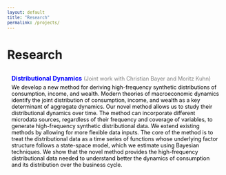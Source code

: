 ```yaml
---
layout: default
title: "Research"
permalink: /projects/
---
```


# Research

<style>
  /* CSS for hover effects */
  ul {
    list-style-type: none; /* Remove default list styling */
    padding: 0;
  }

  li {
    margin-bottom: 10px; /* Add spacing between list items */
    transition: background-color 0.3s, color 0.3s; /* Smooth transition */
    padding: 10px; /* Add padding for better hover visibility */
    border-radius: 5px; /* Optional: rounded corners */
  }

  li:hover {
    background-color: #e8f5e9; /* Light green highlight on hover */
  }

  a {
    color: blue; /* Default link color */
    text-decoration: none; /* Remove underline */
    transition: color 0.3s; /* Smooth transition for link color */
  }

  a:hover {
    color: darkgreen; /* Change link color on hover */
  }

  span {
    color: gray;
    font-size: 0.9em;
  }

  p {
    color: black;
    font-size: 0.9em;
    margin-top: 5px;
  }
</style>

<ul>
  <li>
    <strong><a href="/pdfs/BCK_DistributionalDynamics.pdf" target="_blank" rel="noopener noreferrer" >Distributional Dynamics</a></strong>
    <span>(Joint work with Christian Bayer and Moritz Kuhn)</span>
    <p>We develop a new method for deriving high-frequency synthetic distributions of consumption, income, and wealth. Modern theories of macroeconomic dynamics identify the joint distribution of consumption, income, and wealth as a key determinant of aggregate dynamics. Our novel method allows us to study their distributional dynamics over time. The method can incorporate different microdata sources, regardless of their frequency and coverage of variables, to generate high-frequency synthetic distributional data. We extend existing methods by allowing for more flexible data inputs. The core of the method is to treat the distributional data as a time series of functions whose underlying factor structure follows a state-space model, which we estimate using Bayesian techniques. We show that the novel method provides the high-frequency distributional data needed to understand better the dynamics of consumption and its distribution over the business cycle.</p>
  </li>
  <!-- <li>
    <strong><a href="project1.pdf">Distributional Counterfactuals</a></strong>
    <p>Draft coming soon! …</p>
  </li> -->
</ul>
